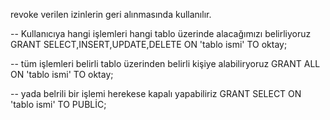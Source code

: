 

revoke verilen izinlerin geri alınmasında kullanılır.



-- Kullanıcıya hangi işlemleri hangi tablo üzerinde alacağımızı belirliyoruz
GRANT SELECT,INSERT,UPDATE,DELETE ON 'tablo ismi' TO oktay;

-- tüm işlemleri belirli tablo üzerinden belirli kişiye alabiliryoruz
GRANT ALL ON 'tablo ismi' TO oktay;

-- yada belrili bir işlemi herekese kapalı yapabiliriz
GRANT SELECT ON 'tablo ismi' TO PUBLİC;
